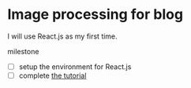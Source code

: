 # Image processing for blog

I will use React.js as my first time.

milestone
- [ ] setup the environment for React.js
- [ ] complete [the tutorial](https://reactjs.org/tutorial/tutorial.html#setup-for-the-tutorial)
